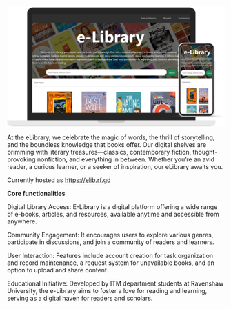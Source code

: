 
![](markdown\elibray.png)




At the eLibrary, we celebrate the magic of words, the thrill of storytelling, and the boundless knowledge that books offer. Our digital shelves are brimming with literary treasures—classics, contemporary fiction, thought-provoking nonfiction, and everything in between. Whether you’re an avid reader, a curious learner, or a seeker of inspiration, our eLibrary awaits you.

Currently hosted as https://elib.rf.gd

**Core functionalities**

Digital Library Access: E-Library is a digital platform offering a wide range of e-books, articles, and resources, available anytime and accessible from anywhere.

Community Engagement: It encourages users to explore various genres, participate in discussions, and join a community of readers and learners.

User Interaction: Features include account creation for task organization and record maintenance, a request system for unavailable books, and an option to upload and share content.

Educational Initiative: Developed by ITM department students at Ravenshaw University, the e-Library aims to foster a love for reading and learning, serving as a digital haven for readers and scholars.

